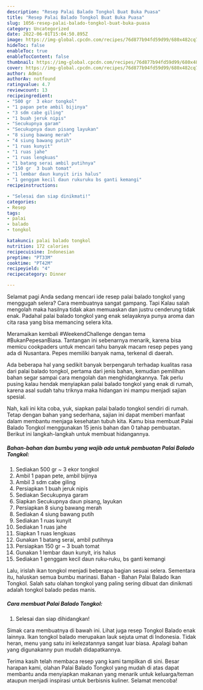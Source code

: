 ```yaml
---
description: "Resep Palai Balado Tongkol Buat Buka Puasa"
title: "Resep Palai Balado Tongkol Buat Buka Puasa"
slug: 1056-resep-palai-balado-tongkol-buat-buka-puasa
category: Uncategorized
date: 2022-06-01T15:04:50.895Z
image: https://img-global.cpcdn.com/recipes/76d877b94fd59d99/680x482cq70/palai-balado-tongkol-foto-resep-utama.jpg
hideToc: false
enableToc: true
enableTocContent: false
thumbnail: https://img-global.cpcdn.com/recipes/76d877b94fd59d99/680x482cq70/palai-balado-tongkol-foto-resep-utama.jpg
cover: https://img-global.cpcdn.com/recipes/76d877b94fd59d99/680x482cq70/palai-balado-tongkol-foto-resep-utama.jpg
author: Admin
authorAv: notfound
ratingvalue: 4.7
reviewcount: 13
recipeingredient:
- "500 gr  3 ekor tongkol"
- "1 papan pete ambil bijinya"
- "3 sdm cabe giling"
- "1 buah jeruk nipis"
- "Secukupnya garam"
- "Secukupnya daun pisang layukan"
- "8 siung bawang merah"
- "4 siung bawang putih"
- "1 ruas kunyit"
- "1 ruas jahe"
- "1 ruas lengkuas"
- "1 batang serai ambil putihnya"
- "150 gr  3 buah tomat"
- "1 lembar daun kunyit iris halus"
- "1 genggam kecil daun rukuruku bs ganti kemangi"
recipeinstructions:

- "Selesai dan siap dinikmati!"
categories:
- Resep
tags:
- palai
- balado
- tongkol

katakunci: palai balado tongkol 
nutrition: 172 calories
recipecuisine: Indonesian
preptime: "PT33M"
cooktime: "PT42M"
recipeyield: "4"
recipecategory: Dinner

---
```



Selamat pagi Anda sedang mencari ide resep palai balado tongkol yang menggugah selera? Cara membuatnya sangat gampang. Tapi Kalau salah mengolah maka hasilnya tidak akan memuaskan dan justru cenderung tidak enak. Padahal palai balado tongkol yang enak selayaknya punya aroma dan cita rasa yang bisa memancing selera kita.


Meramaikan kembali #WeekendChallenge dengan tema #BukanPepesanBiasa. Tantangan ini sebenarnya menarik, karena bisa memicu cookpaders untuk mencari tahu banyak macam resep pepes yang ada di Nusantara. Pepes memiliki banyak nama, terkenal di daerah.

Ada beberapa hal yang sedikit banyak berpengaruh terhadap kualitas rasa dari palai balado tongkol, pertama dari jenis bahan, kemudian pemilihan bahan segar sampai cara mengolah dan menghidangkannya. Tak perlu pusing kalau hendak menyiapkan palai balado tongkol yang enak di rumah, karena asal sudah tahu triknya maka hidangan ini mampu menjadi sajian spesial.


Nah, kali ini kita coba, yuk, siapkan palai balado tongkol sendiri di rumah. Tetap dengan bahan yang sederhana, sajian ini dapat memberi manfaat dalam membantu menjaga kesehatan tubuh kita. Kamu bisa membuat Palai Balado Tongkol menggunakan 15 jenis bahan dan 0 tahap pembuatan. Berikut ini langkah-langkah untuk membuat hidangannya.

<!--inarticleads1-->

##### Bahan-bahan dan bumbu yang wajib ada untuk pembuatan Palai Balado Tongkol:

1. Sediakan 500 gr ~ 3 ekor tongkol
1. Ambil 1 papan pete, ambil bijinya
1. Ambil 3 sdm cabe giling
1. Persiapkan 1 buah jeruk nipis
1. Sediakan Secukupnya garam
1. Siapkan Secukupnya daun pisang, layukan
1. Persiapkan 8 siung bawang merah
1. Sediakan 4 siung bawang putih
1. Sediakan 1 ruas kunyit
1. Sediakan 1 ruas jahe
1. Siapkan 1 ruas lengkuas
1. Gunakan 1 batang serai, ambil putihnya
1. Persiapkan 150 gr ~ 3 buah tomat
1. Gunakan 1 lembar daun kunyit, iris halus
1. Sediakan 1 genggam kecil daun ruku-ruku, bs ganti kemangi


Lalu, irislah ikan tongkol menjadi beberapa bagian sesuai selera. Sementara itu, haluskan semua bumbu marinasi. Bahan - Bahan Palai Balado Ikan Tongkol. Salah satu olahan tongkol yang paling sering dibuat dan dinikmati adalah tongkol balado pedas manis. 

<!--inarticleads2-->

##### Cara membuat Palai Balado Tongkol:


1. Selesai dan siap dihidangkan!

Simak cara membuatnya di bawah ini. Lihat juga resep Tongkol Balado enak lainnya. Ikan tongkol balado merupakan lauk sejuta umat di Indonesia. Tidak heran, menu yang satu ini kelezatannya sangat luar biasa. Apalagi bahan yang digunakanny pun mudah didapatkannya. 

Terima kasih telah membaca resep yang kami tampilkan di sini. Besar harapan kami, olahan Palai Balado Tongkol yang mudah di atas dapat membantu anda menyiapkan makanan yang menarik untuk keluarga/teman ataupun menjadi inspirasi untuk berbisnis kuliner. Selamat mencoba!
